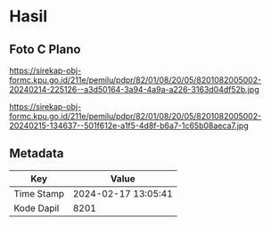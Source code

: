 # Hasil

## Foto C Plano

https://sirekap-obj-formc.kpu.go.id/211e/pemilu/pdpr/82/01/08/20/05/8201082005002-20240214-225126--a3d50164-3a94-4a9a-a226-3163d04df52b.jpg

https://sirekap-obj-formc.kpu.go.id/211e/pemilu/pdpr/82/01/08/20/05/8201082005002-20240215-134637--501f612e-a1f5-4d8f-b6a7-1c65b08aeca7.jpg


## Metadata

| Key        | Value               |
| ---------- | ------------------- |
| Time Stamp | 2024-02-17 13:05:41 |
| Kode Dapil | 8201                |



